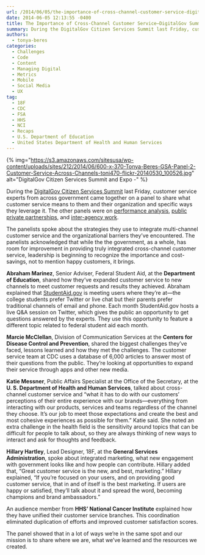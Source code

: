 ```yaml
---
url: /2014/06/05/the-importance-of-cross-channel-customer-service-digitalgov-summit-recap/
date: 2014-06-05 12:13:55 -0400
title: The Importance of Cross-Channel Customer Service—DigitalGov Summit Recap
summary: During the DigitalGov Citizen Services Summit last Friday, customer service experts from across government came together on a panel to share what customer service means to them and their organization and specific ways they leverage it. The other panels were on performance analysis, public private partnerships, and inter-agency work. The panelists spoke about the strategies
authors:
  - tonya-beres
categories:
  - Challenges
  - Code
  - Content
  - Managing Digital
  - Metrics
  - Mobile
  - Social Media
  - UX
tag:
  - 18F
  - CDC
  - FSA
  - HHS
  - NCI
  - Recaps
  - U.S. Department of Education
  - United States Department of Health and Human Services
---
```


{% img="https://s3.amazonaws.com/sitesusa/wp-content/uploads/sites/212/2014/06/600-x-370-Tonya-Beres-GSA-Panel-2-Customer-Service-Across-Channels-toni470-flickr-20140530_100526.jpg" alt="DigitalGov Citizen Services Summit and Expo -" %} 

During the [DigitalGov Citizen Services Summit](https://www.WHATEVER/2014/05/30/digitalgov-citizen-services-summit-a-success/) last Friday, customer service experts from across government came together on a panel to share what customer service means to them and their organization and specific ways they leverage it. The other panels were on [performance analysis](https://www.WHATEVER/2014/06/03/digitalgov-summit-panels-recap/ "Turning Data Into Action—DigitalGov Summit Recap"), [public private partnerships](https://www.WHATEVER/2014/06/05/overcoming-barriers-digitalgov-summit-recap/ "Overcoming Barriers—DigitalGov Summit Recap"), and [inter-agency work](https://www.WHATEVER/2014/06/03/harnessing-the-power-of-many-digitalgov-summit-panels-recap/ "Harnessing the Power of Many—DigitalGov Summit Recap").

The panelists spoke about the strategies they use to integrate multi-channel customer service and the organizational barriers they&#8217;ve encountered. The panelists acknowledged that while the the government, as a whole, has room for improvement in providing truly integrated cross-channel customer service, leadership is beginning to recognize the importance and cost-savings, not to mention happy customers, it brings.

**Abraham Marinez**, Senior Adviser, Federal Student Aid, at the **Department of Education**, shared how they&#8217;ve expanded customer service to new channels to meet customer requests and results they achieved. Abraham explained that [StudentAid.gov](https://studentaid.ed.gov/) is meeting users where they&#8217;re at—the college students prefer Twitter or live chat but their parents prefer traditional channels of email and phone. Each month StudentAid.gov hosts a live Q&A session on Twitter, which gives the public an opportunity to get questions answered by the experts. They use this opportunity to feature a different topic related to federal student aid each month.

**Marcie McClellan**, Division of Communication Services at the **Centers for Disease Control and Prevention**, shared the biggest challenges they&#8217;ve faced, lessons learned and how they met the challenges. The customer service team at CDC uses a database of 6,000 articles to answer most of their questions from the public. They&#8217;re looking at opportunities to expand their service through apps and other new media.

**Katie Messner**, Public Affairs Specialist at the Office of the Secretary, at the **U. S. Department of Health and Human Services**, talked about cross-channel customer service and &#8220;what it has to do with our customers’ perceptions of their entire experience with our brands—everything from interacting with our products, services and teams regardless of the channel they choose. It’s our job to meet those expectations and create the best and most cohesive experiences as possible for them.&#8221; Katie said. She noted an extra challenge in the health field is the sensitivity around topics that can be difficult for people to talk about, so they are always thinking of new ways to interact and ask for thoughts and feedback.

**Hillary Hartley**, Lead Designer, 18F, at the **General Services Administration**, spoke about integrated marketing, what new engagement with government looks like and how people can contribute. Hillary added that, &#8220;Great customer service is the new, and best, marketing.&#8221; Hillary explained, &#8220;If you&#8217;re focused on your users, and on providing good customer service, that in and of itself is the best marketing. If users are happy or satisfied, they&#8217;ll talk about it and spread the word, becoming champions and brand ambassadors.&#8221;

An audience member from **HHS&#8217; National Cancer Institute** explained how they have unified their customer service branches. This coordination eliminated duplication of efforts and improved customer satisfaction scores.

The panel showed that in a lot of ways we&#8217;re in the same spot and our mission is to share where we are, what we&#8217;ve learned and the resources we created.

 